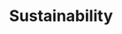 ---
title: "Sustainability"
layout: collection
collection: sustainability
permalink: /sustainability/
author_profile: true
header:
  overlay_image: /assets/headers/chicken.jpg
  caption: "Photo credit: [**Andreas Göllner**](https://pixabay.com/photos/animals-chicks-mother-hen-nature-3509098/)"
sort_order: reverse
---